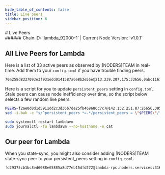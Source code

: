 ```yaml
---
hide_table_of_contents: false
title: Live peers
sidebar_position: 6
---
```


<div class="h1-with-icon icon-lambda">
# Live Peers
</div>
###### Chain ID: `lambda_92000-1` | Current Node Version: `v1.0.1`

## All Live Peers for Lambda
Here is a list of 33 active peers as observed by [NODERS]TEAM in real-time. Add them to your `config.toml` if you have trouble finding peers.

```bash
70a258d8337093e3f931edd0141587a6e8b2e56e@213.239.207.175:33656,0abc1161a0bb4cca2f155418c258426f6a2f1029@135.181.75.235:26656,6ba9774fa3ede01badd157235efaab99f8607fc1@65.108.200.61:11554,5d45b30ff95bf9be7bd95bdfef908a8304a75cb4@176.38.50.93:60056,b55c192e7690125b3e803c6e7716aaf5200ad731@65.108.232.168:12656,315b32c8fe4d85551d81873c5978751d1dcfceb5@144.91.125.55:21656,f2ae0d0d1d5911dd2c3d36b7de25fb469686c7c7@142.132.251.87:26656,6d0e2935e776fa0a3bd885ff7d6ca0d42cdbe647@164.68.122.213:21656,5a3dd7ea8d2bb3a76b760d4b2a425408401401f9@65.21.131.215:26556,3355eea0ea547428d71da6e4127377b924612e88@18.136.53.174:26656,a001b8608802de7e333620da76589ab1ed43c4ea@38.242.220.64:46656,dc3ce0562db08eb7f9223043a7eb1807e301e010@65.21.137.227:33656,27b098a6ed9c7760b78ef6a879e7ef98e4afce4c@78.46.18.44:12956,3957e1b208232a538b068589aba2a5f4bd9e48e6@65.109.92.240:31326,43bbefd171623eb6ff2a4da9bc2bfa4fd8e2c534@65.21.134.202:26556,768563c9dedc605f1bcaface8404ff045ace2fc8@5.9.104.181:26656,277b04415ee88113c304cc3970c88542d6d8f5d3@57.128.63.9:26656,b792f2a78ab42f4d2219f7141b0695ac567bbb16@5.9.70.101:26656,5b7e8f4735fc7cfc8443bdb65b4f64ffacf408d4@95.217.207.236:24856,975afec2ce27ef21eea9d512f68eac8487680b09@65.108.106.157:12956,02d7ffe8dbf62ebceb42fb9030c973a088ca5662@147.135.138.180:26716,52be999cce21f923d8253a88bcc51bafe2063fb3@37.120.191.47:56656,53e1c5f1783e839b1b1b51ae57ed2f05b9cdb4f3@13.229.27.15:26656,829477f3829c0edd82cad8121acaa120937f34af@176.37.103.9:60056,b5fdbb9f95d7515d28de539c6406213e2d95d81f@176.36.21.140:60056,3b2b904287d248c9e36d3b1ce441f3c52d7198c8@142.132.202.92:27356,18a02b167912d419214b45cf4730fbf218590e48@176.36.248.34:50056,393125c3fd82456c4005a51cb83a7227d6a32142@185.215.167.227:13656,1393a8f981d142a7e14ea95d4fd80e0d21e295d5@176.38.51.58:60056,7d50fabbcfc6e2f87effb998e4119eec6c4032d2@35.77.106.98:26656,dc1bb3481fc6d7c0479525e732bc6cfe87a3b7fc@176.36.186.18:60056,d526363186bf7520589721187b89aee9ff42b221@135.181.210.171:31326,0571c49722d87964517a7f4b14c422f8ec2825f1@46.38.232.86:6969
```

Here is a script for you to update `persistent_peers` setting in `config.toml`. Stale peers can cause node inefficiency over time, so the script below selects a few random live peers.

```bash
PEERS=f2ae0d0d1d5911dd2c3d36b7de25fb469686c7c7@142.132.251.87:26656,3957e1b208232a538b068589aba2a5f4bd9e48e6@65.109.92.240:31326,53e1c5f1783e839b1b1b51ae57ed2f05b9cdb4f3@13.229.27.15:26656,6ba9774fa3ede01badd157235efaab99f8607fc1@65.108.200.61:11554,5b7e8f4735fc7cfc8443bdb65b4f64ffacf408d4@95.217.207.236:24856
sed -i.bak -e "s/^persistent_peers *=.*/persistent_peers = \"$PEERS\"/" ~/.lambdavm/config/config.toml

sudo systemctl restart lambdavm
sudo journalctl -fu lambdavm --no-hostname -o cat
```

## Our peer for Lambda
When you state-sync, you might also consider adding [NODERS]TEAM state-sync peer to your persistent_peers setting in `config.toml`.

```bash
fd29375cb1bc8ed6088e65885a8d77eb15dfd272@lambda-rpc.noders.services:31656
```
